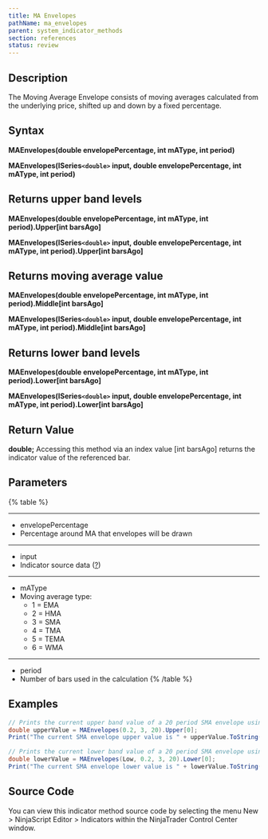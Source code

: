 ```yaml
---
title: MA Envelopes
pathName: ma_envelopes
parent: system_indicator_methods
section: references
status: review
---
```


## Description

The Moving Average Envelope consists of moving averages calculated from the underlying price, shifted up and down by a fixed percentage.

## Syntax

**MAEnvelopes(double envelopePercentage, int mAType, int period)**

**MAEnvelopes(ISeries`<double>` input, double envelopePercentage, int mAType, int period)**

## Returns upper band levels

**MAEnvelopes(double envelopePercentage, int mAType, int period).Upper[int barsAgo]**

**MAEnvelopes(ISeries`<double>` input, double envelopePercentage, int mAType, int period).Upper[int barsAgo]**

## Returns moving average value

**MAEnvelopes(double envelopePercentage, int mAType, int period).Middle[int barsAgo]**

**MAEnvelopes(ISeries`<double>` input, double envelopePercentage, int mAType, int period).Middle[int barsAgo]**

## Returns lower band levels

**MAEnvelopes(double envelopePercentage, int mAType, int period).Lower[int barsAgo]**

**MAEnvelopes(ISeries`<double>` input, double envelopePercentage, int mAType, int period).Lower[int barsAgo]**

## Return Value

**double;** Accessing this method via an index value [int barsAgo] returns the indicator value of the referenced bar.

## Parameters

{% table %}

---

* envelopePercentage
* Percentage around MA that envelopes will be drawn

---

* input
* Indicator source data ([?](valid_input_data_for_indicator.md))

---

* mAType
* Moving average type:
  * 1 = EMA
  * 2 = HMA
  * 3 = SMA
  * 4 = TMA
  * 5 = TEMA
  * 6 = WMA

---

* period
* Number of bars used in the calculation
{% /table %}

## Examples

```csharp
// Prints the current upper band value of a 20 period SMA envelope using default price type
double upperValue = MAEnvelopes(0.2, 3, 20).Upper[0];
Print("The current SMA envelope upper value is " + upperValue.ToString());

// Prints the current lower band value of a 20 period SMA envelope using low price type
double lowerValue = MAEnvelopes(Low, 0.2, 3, 20).Lower[0];
Print("The current SMA envelope lower value is " + lowerValue.ToString());
```

## Source Code

You can view this indicator method source code by selecting the menu New > NinjaScript Editor > Indicators within the NinjaTrader Control Center window.

